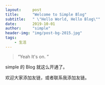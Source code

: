 ```yaml
---
layout:     post
title:      "Welcome to Simple Blog"
subtitle:   " \"Hello World, Hello Blog\""
date:       2019-10-01
author:     "simple"
header-img: "img/post-bg-2015.jpg"
tags:
    - 生活
---
```


> “Yeah It's on. ”



simple 的 Blog 就这么开通了。


欢迎大家添加友链，或者联系我添加友链。
